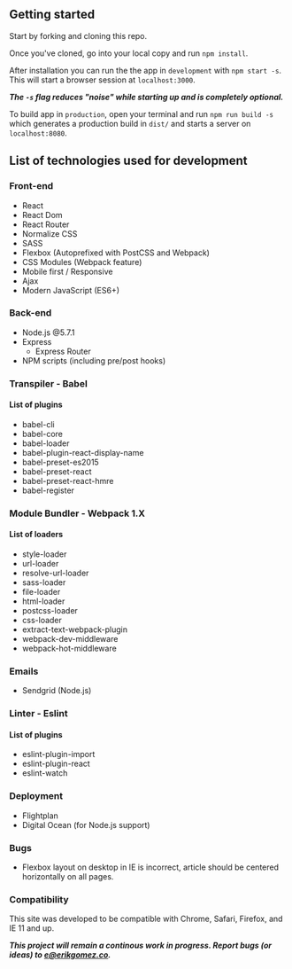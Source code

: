 ## Getting started 
Start by forking and cloning this repo.

Once you've cloned, go into your local copy and run `npm install`.

After installation you can run the the app in `development` with `npm start -s`. This will start a browser session at `localhost:3000`. 

***The `-s` flag reduces "noise" while starting up and is completely optional.***

To build app in `production`, open your terminal and run `npm run build -s` which generates a production build in `dist/` and starts a server on `localhost:8080`.

## List of technologies used for development

### Front-end
- React
- React Dom
- React Router
- Normalize CSS
- SASS
- Flexbox (Autoprefixed with PostCSS and Webpack)
- CSS Modules (Webpack feature)
- Mobile first / Responsive
- Ajax
- Modern JavaScript (ES6+)

### Back-end
- Node.js @5.7.1
- Express
	- Express Router
- NPM scripts (including pre/post hooks)

### Transpiler - Babel

#### List of plugins
- babel-cli
- babel-core
- babel-loader
- babel-plugin-react-display-name
- babel-preset-es2015
- babel-preset-react
- babel-preset-react-hmre
- babel-register

### Module Bundler - Webpack 1.X

#### List of loaders
- style-loader
- url-loader
- resolve-url-loader
- sass-loader
- file-loader
- html-loader
- postcss-loader
- css-loader
- extract-text-webpack-plugin
- webpack-dev-middleware
- webpack-hot-middleware

### Emails
- Sendgrid (Node.js)

### Linter - Eslint

#### List of plugins
- eslint-plugin-import
- eslint-plugin-react
- eslint-watch

### Deployment
- Flightplan
- Digital Ocean (for Node.js support)

### Bugs
- Flexbox layout on desktop in IE is incorrect, article should be centered horizontally on all pages.

### Compatibility
This site was developed to be compatible with Chrome, Safari, Firefox, and IE 11 and up. 

***This project will remain a continous work in progress. Report bugs (or ideas) to e@erikgomez.co.***
